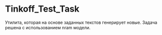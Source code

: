 # Tinkoff_Test_Task
Утилита, которая на основе заданных текстов генерирует новые.  Задача решена с использованием nram модели.

